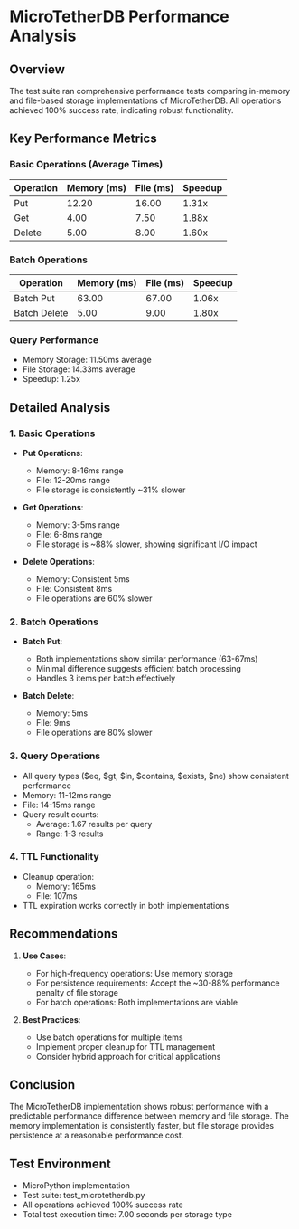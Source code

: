 # MicroTetherDB Performance Analysis

## Overview
The test suite ran comprehensive performance tests comparing in-memory and file-based storage implementations of MicroTetherDB. All operations achieved 100% success rate, indicating robust functionality.

## Key Performance Metrics

### Basic Operations (Average Times)
| Operation | Memory (ms) | File (ms) | Speedup |
|-----------|------------|-----------|---------|
| Put       | 12.20      | 16.00     | 1.31x   |
| Get       | 4.00       | 7.50      | 1.88x   |
| Delete    | 5.00       | 8.00      | 1.60x   |

### Batch Operations
| Operation    | Memory (ms) | File (ms) | Speedup |
|--------------|------------|-----------|---------|
| Batch Put    | 63.00      | 67.00     | 1.06x   |
| Batch Delete | 5.00       | 9.00      | 1.80x   |

### Query Performance
- Memory Storage: 11.50ms average
- File Storage: 14.33ms average
- Speedup: 1.25x

## Detailed Analysis

### 1. Basic Operations
- **Put Operations**: 
  - Memory: 8-16ms range
  - File: 12-20ms range
  - File storage is consistently ~31% slower

- **Get Operations**:
  - Memory: 3-5ms range
  - File: 6-8ms range
  - File storage is ~88% slower, showing significant I/O impact

- **Delete Operations**:
  - Memory: Consistent 5ms
  - File: Consistent 8ms
  - File operations are 60% slower

### 2. Batch Operations
- **Batch Put**:
  - Both implementations show similar performance (63-67ms)
  - Minimal difference suggests efficient batch processing
  - Handles 3 items per batch effectively

- **Batch Delete**:
  - Memory: 5ms
  - File: 9ms
  - File operations are 80% slower

### 3. Query Operations
- All query types ($eq, $gt, $in, $contains, $exists, $ne) show consistent performance
- Memory: 11-12ms range
- File: 14-15ms range
- Query result counts:
  - Average: 1.67 results per query
  - Range: 1-3 results

### 4. TTL Functionality
- Cleanup operation:
  - Memory: 165ms
  - File: 107ms
- TTL expiration works correctly in both implementations

## Recommendations

1. **Use Cases**:
   - For high-frequency operations: Use memory storage
   - For persistence requirements: Accept the ~30-88% performance penalty of file storage
   - For batch operations: Both implementations are viable

2. **Best Practices**:
   - Use batch operations for multiple items
   - Implement proper cleanup for TTL management
   - Consider hybrid approach for critical applications

## Conclusion
The MicroTetherDB implementation shows robust performance with a predictable performance difference between memory and file storage. The memory implementation is consistently faster, but file storage provides persistence at a reasonable performance cost.

## Test Environment
- MicroPython implementation
- Test suite: test_microtetherdb.py
- All operations achieved 100% success rate
- Total test execution time: 7.00 seconds per storage type 
